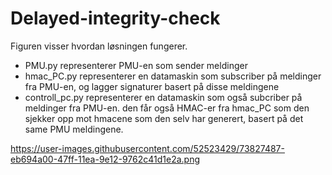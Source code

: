 ﻿# Delayed-integrity-check
 
Figuren visser hvordan løsningen fungerer. 
  - PMU.py representerer PMU-en som sender meldinger
  - hmac_PC.py representerer en datamaskin som subscriber på meldinger fra PMU-en, og lagger signaturer basert på disse meldingene
  - controll_pc.py representerer en datamaskin som også subcriber på meldinger fra PMU-en. den får også HMAC-er fra hmac_PC som den           sjekker opp mot hmacene som den selv har generert, basert på det same PMU meldingene.
  
https://user-images.githubusercontent.com/52523429/73827487-eb694a00-47ff-11ea-9e12-9762c41d1e2a.png
